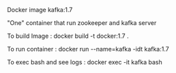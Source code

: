 Docker image kafka:1.7

"One" container that run zookeeper and kafka server

To build Image :
	docker build -t docker:1.7 .

To run container :
	docker run --name=kafka -idt kafka:1.7

To exec bash and see logs :
	docker exec -it kafka bash
 

